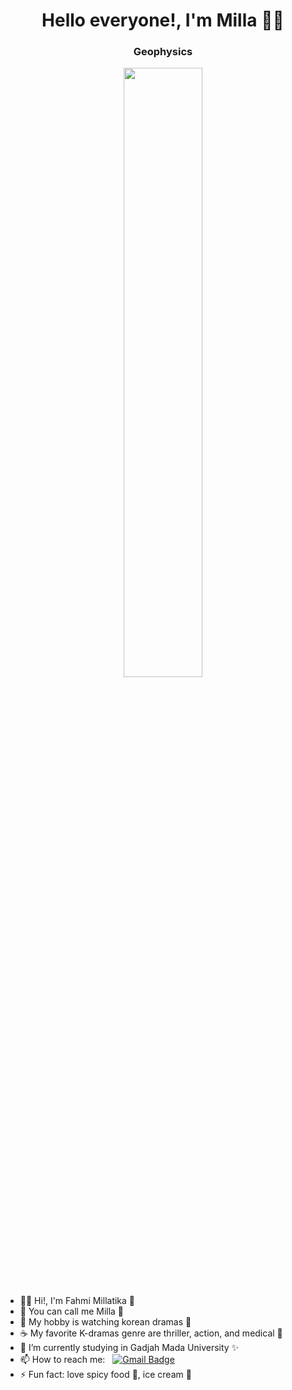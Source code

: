 <h1 align="center"> Hello everyone!, I'm Milla 👋🏻 </h1>
<h3 align="center"> Geophysics </h3>

<p align="center"><img width=50% src="https://i.pinimg.com/564x/50/cd/bf/50cdbf935adcfca80964d34de9505c8d.jpg"></p>


- 👋🏻 Hi!, I'm Fahmi Millatika 🍋
- 🌸 You can call me Milla 🌼
- 👀 My hobby is watching korean dramas 🍰
- ☕ My favorite K-dramas genre are thriller, action, and medical 🌵
- 🌱 I’m currently studying in Gadjah Mada University ✨
- 📫 How to reach me: &nbsp;&nbsp;[![Gmail Badge](https://img.shields.io/badge/-Gmail-c14438?style=flat-square&logo=Gmail&logoColor=white&link=mailto:shuklaraghav321.com)](mailto:fahmi.millatika@mail.ugm.ac.id)
- ⚡ Fun fact: love spicy food 🍜, ice cream 🍨
<!---
FahmiMillatika/FahmiMillatika is a ✨ special ✨ repository because its `README.md` (this file) appears on your GitHub profile.
You can click the Preview link to take a look at your changes.
--->
